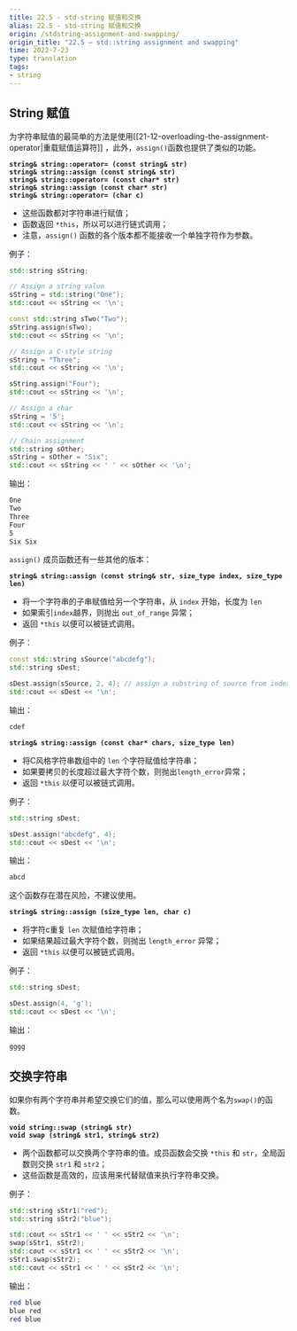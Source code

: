 ```yaml
---
title: 22.5 - std-string 赋值和交换
alias: 22.5 - std-string 赋值和交换
origin: /stdstring-assignment-and-swapping/
origin_title: "22.5 — std::string assignment and swapping"
time: 2022-7-23
type: translation
tags:
- string
---
```



## String 赋值

为字符串赋值的最简单的方法是使用[[21-12-overloading-the-assignment-operator|重载赋值运算符]] ，此外，`assign()`函数也提供了类似的功能。

**`string& string::operator= (const string& str)`**  
**`string& string::assign (const string& str)`**  
**`string& string::operator= (const char* str)`**  
**`string& string::assign (const char* str)`**  
**`string& string::operator= (char c)`**  

-   这些函数都对字符串进行赋值；
-   函数返回 `*this`，所以可以进行链式调用；
-   注意，`assign()` 函数的各个版本都不能接收一个单独字符作为参数。

例子：

```cpp
std::string sString;

// Assign a string value
sString = std::string("One");
std::cout << sString << '\n';

const std::string sTwo("Two");
sString.assign(sTwo);
std::cout << sString << '\n';

// Assign a C-style string
sString = "Three";
std::cout << sString << '\n';

sString.assign("Four");
std::cout << sString << '\n';

// Assign a char
sString = '5';
std::cout << sString << '\n';

// Chain assignment
std::string sOther;
sString = sOther = "Six";
std::cout << sString << ' ' << sOther << '\n';
```

输出：

```bash
One
Two
Three
Four
5
Six Six
```

`assign()` 成员函数还有一些其他的版本：

**`string& string::assign (const string& str, size_type index, size_type len)`**

- 将一个字符串的子串赋值给另一个字符串，从 `index` 开始，长度为 `len`
- 如果索引`index`越界，则抛出 `out_of_range` 异常；
- 返回 `*this` 以便可以被链式调用。

例子：

```cpp
const std::string sSource("abcdefg");
std::string sDest;

sDest.assign(sSource, 2, 4); // assign a substring of source from index 2 of length 4
std::cout << sDest << '\n';
```

输出：

```bash
cdef
```

**`string& string::assign (const char* chars, size_type len)`**

-   将C风格字符串数组中的 `len` 个字符赋值给字符串；
-   如果要拷贝的长度超过最大字符个数，则抛出`length_error`异常；
-   返回 `*this` 以便可以被链式调用。

例子：

```cpp
std::string sDest;

sDest.assign("abcdefg", 4);
std::cout << sDest << '\n';
```

输出：

```bash
abcd
```

这个函数存在潜在风险，不建议使用。

**`string& string::assign (size_type len, char c)`**

-   将字符c重复 `len` 次赋值给字符串；
-   如果结果超过最大字符个数，则抛出 `length_error` 异常；
-   返回 `*this` 以便可以被链式调用。

例子：

```cpp
std::string sDest;

sDest.assign(4, 'g');
std::cout << sDest << '\n';
```

输出：

```bash
gggg
```

## 交换字符串

如果你有两个字符串并希望交换它们的值，那么可以使用两个名为`swap()`的函数。

**`void string::swap (string& str)`**  
**`void swap (string& str1, string& str2)`**

- 两个函数都可以交换两个字符串的值。成员函数会交换 `*this` 和 `str`，全局函数则交换 `str1` 和 `str2`；
- 这些函数是高效的，应该用来代替赋值来执行字符串交换。

例子：

```cpp
std::string sStr1("red");
std::string sStr2("blue");

std::cout << sStr1 << ' ' << sStr2 << '\n';
swap(sStr1, sStr2);
std::cout << sStr1 << ' ' << sStr2 << '\n';
sStr1.swap(sStr2);
std::cout << sStr1 << ' ' << sStr2 << '\n';
```

输出：

```bash
red blue
blue red
red blue
```